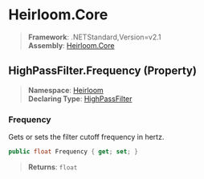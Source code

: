 # Heirloom.Core

> **Framework**: .NETStandard,Version=v2.1  
> **Assembly**: [Heirloom.Core][0]

## HighPassFilter.Frequency (Property)

> **Namespace**: [Heirloom][0]  
> **Declaring Type**: [HighPassFilter][1]

### Frequency

Gets or sets the filter cutoff frequency in hertz.

```cs
public float Frequency { get; set; }
```

> **Returns**: `float`

[0]: ../../../Heirloom.Core.md
[1]: ../HighPassFilter.md
